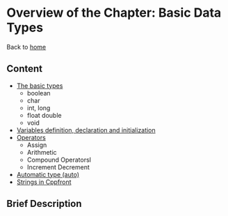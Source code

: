 # Overview of the Chapter: Basic Data TypesBack to [home](../readme.md)## Content* [The basic types](basic_types.md)	* boolean		* char	* int, long	* float double	* void* [Variables definition, declaration and initialization](Variables.md)* [Operators](Operators.md)	* Assign	* Arithmetic	* Compound OperatorsI	* Increment Decrement* [Automatic type (auto)](Automatic_type.md)* [Strings in Cppfront](Strings.md)## Brief Description

